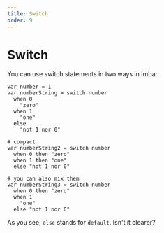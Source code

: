 ```yaml
---
title: Switch
order: 9
---
```


# Switch

You can use switch statements in two ways in Imba:

```text
var number = 1
var numberString = switch number
  when 0
    "zero"
  when 1
    "one"
  else
    "not 1 nor 0"

# compact 
var numberString2 = switch number
  when 0 then "zero"
  when 1 then "one"
  else "not 1 nor 0"

# you can also mix them
var numberString3 = switch number
  when 0 then "zero"
  when 1
    "one"
  else "not 1 nor 0"
```

As you see, `else` stands for `default`. Isn't it clearer?

